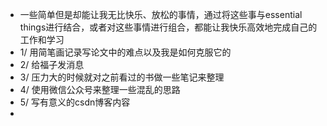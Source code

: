 - 一些简单但是却能让我无比快乐、放松的事情，通过将这些事与essential things进行结合，或者对这些事情进行组合，都能让我快乐高效地完成自己的工作和学习
- 1/  用简笔画记录写论文中的难点以及我是如何克服它的
- 2/  给福子发消息
- 3/  压力大的时候就对之前看过的书做一些笔记来整理
- 4/  使用微信公众号来整理一些混乱的思路
- 5/  写有意义的csdn博客内容
-